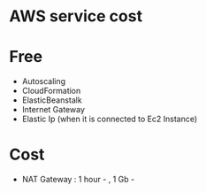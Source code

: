 # AWS service cost

# Free
* Autoscaling
* CloudFormation
* ElasticBeanstalk
* Internet Gateway
* Elastic Ip (when it is connected to Ec2 Instance)

# Cost
* NAT Gateway : 1 hour - , 1 Gb -  
